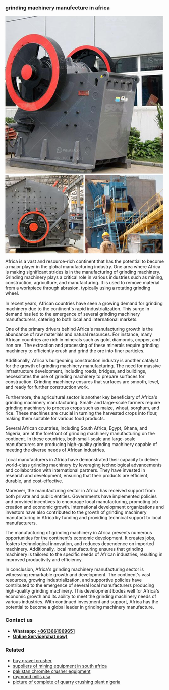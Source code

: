 <h3>grinding machinery manufecture in africa</h3><img src='1702953269.jpg' alt=''><p>Africa is a vast and resource-rich continent that has the potential to become a major player in the global manufacturing industry. One area where Africa is making significant strides is in the manufacturing of grinding machinery. Grinding machinery plays a critical role in various industries such as mining, construction, agriculture, and manufacturing. It is used to remove material from a workpiece through abrasion, typically using a rotating grinding wheel.</p><p>In recent years, African countries have seen a growing demand for grinding machinery due to the continent's rapid industrialization. This surge in demand has led to the emergence of several grinding machinery manufacturers, catering to both local and international markets.</p><p>One of the primary drivers behind Africa's manufacturing growth is the abundance of raw materials and natural resources. For instance, many African countries are rich in minerals such as gold, diamonds, copper, and iron ore. The extraction and processing of these minerals require grinding machinery to efficiently crush and grind the ore into finer particles.</p><p>Additionally, Africa's burgeoning construction industry is another catalyst for the growth of grinding machinery manufacturing. The need for massive infrastructure development, including roads, bridges, and buildings, necessitates the use of grinding machinery to prepare surfaces for construction. Grinding machinery ensures that surfaces are smooth, level, and ready for further construction work.</p><p>Furthermore, the agricultural sector is another key beneficiary of Africa's grinding machinery manufacturing. Small- and large-scale farmers require grinding machinery to process crops such as maize, wheat, sorghum, and rice. These machines are crucial in turning the harvested crops into flour, making them suitable for various food products.</p><p>Several African countries, including South Africa, Egypt, Ghana, and Nigeria, are at the forefront of grinding machinery manufacturing on the continent. In these countries, both small-scale and large-scale manufacturers are producing high-quality grinding machinery capable of meeting the diverse needs of African industries.</p><p>Local manufacturers in Africa have demonstrated their capacity to deliver world-class grinding machinery by leveraging technological advancements and collaboration with international partners. They have invested in research and development, ensuring that their products are efficient, durable, and cost-effective.</p><p>Moreover, the manufacturing sector in Africa has received support from both private and public entities. Governments have implemented policies and provided incentives to encourage local manufacturing, promoting job creation and economic growth. International development organizations and investors have also contributed to the growth of grinding machinery manufacturing in Africa by funding and providing technical support to local manufacturers.</p><p>The manufacturing of grinding machinery in Africa presents numerous opportunities for the continent's economic development. It creates jobs, fosters technological innovation, and reduces dependence on imported machinery. Additionally, local manufacturing ensures that grinding machinery is tailored to the specific needs of African industries, resulting in improved productivity and efficiency.</p><p>In conclusion, Africa's grinding machinery manufacturing sector is witnessing remarkable growth and development. The continent's vast resources, growing industrialization, and supportive policies have contributed to the emergence of several local manufacturers producing high-quality grinding machinery. This development bodes well for Africa's economic growth and its ability to meet the grinding machinery needs of various industries. With continued investment and support, Africa has the potential to become a global leader in grinding machinery manufacture.</p><h3>Contact us</h3><ul><li><strong>Whatsapp:&nbsp;<a href="https://wa.me/8613661969651">+8613661969651</a></strong></li><li><a href="https://swt.shibang-china.com/?git&amp;zhl&amp;grinding machinery manufecture in africa"><strong>Online Service(chat now)</strong></a></li></ul><h3>Related</h3><ul><li><a href='buy gravel crusher.md'>buy gravel crusher</a></li><li><a href='suppliers of mining equipment in south africa.md'>suppliers of mining equipment in south africa</a></li><li><a href='pakistan chromite crusher equipment.md'>pakistan chromite crusher equipment</a></li><li><a href='raymond mills usa.md'>raymond mills usa</a></li><li><a href='picture of complete of quarry crushing plant nigeria.md'>picture of complete of quarry crushing plant nigeria</a></li></ul>